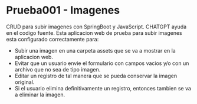 # Prueba001 - Imagenes
CRUD para subir imagenes con SpringBoot y JavaScript. CHATGPT ayuda en el codigo fuente.
Esta aplicacion web de prueba para subir imagenes esta configurado correctamente para:
- Subir una imagen en una carpeta assets que se va a mostrar en la aplicacion web.
- Evitar que un usuario envie el formulario con campos vacios y/o con un archivo que no sea de tipo imagen.
- Editar un registro de tal manera que se pueda conservar la imagen original.
- Si el usuario elimina definitivamente un registro, entonces tambien se va a eliminar la imagen.
